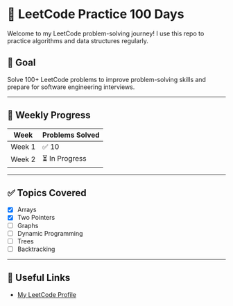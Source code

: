 # 🧠 LeetCode Practice 100 Days

Welcome to my LeetCode problem-solving journey! I use this repo to practice algorithms and data structures regularly.

## 🎯 Goal

Solve 100+ LeetCode problems to improve problem-solving skills and prepare for software engineering interviews.

---

## 📆 Weekly Progress

| Week | Problems Solved |
|------|------------------|
| Week 1 | ✅ 10 |
| Week 2 | ⏳ In Progress |

---

## ✅ Topics Covered

- [x] Arrays
- [x] Two Pointers
- [ ] Graphs
- [ ] Dynamic Programming
- [ ] Trees
- [ ] Backtracking

---

## 🔗 Useful Links

- [My LeetCode Profile](https://leetcode.com/YOUR_USERNAME)
